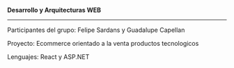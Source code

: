 **Desarrollo y Arquitecturas WEB** 
***
Participantes del grupo: Felipe Sardans y Guadalupe Capellan

Proyecto: Ecommerce orientado a la venta productos tecnologicos

Lenguajes: React y ASP.NET

